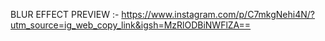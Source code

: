 BLUR EFFECT PREVIEW :- https://www.instagram.com/p/C7mkgNehi4N/?utm_source=ig_web_copy_link&igsh=MzRlODBiNWFlZA==
